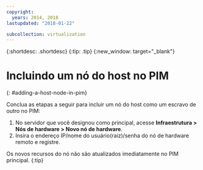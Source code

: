```yaml
---
copyright:
  years: 2014, 2018
lastupdated: "2018-01-22"

subcollection: virtualization
---
```

{:shortdesc: .shortdesc}
{:tip: .tip}
{:new_window: target="_blank"}

# Incluindo um nó do host no PIM
{: #adding-a-host-node-in-pim}

Conclua as etapas a seguir para incluir um nó do host como um escravo de outro no PIM:

1. No servidor que você designou como principal, acesse **Infraestrutura > Nós de hardware > Novo nó de hardware**.
2. Insira o endereço IP/nome do usuário(raiz)/senha do nó de hardware remoto e registre.

Os novos recursos do nó não são atualizados imediatamente no PIM principal.
{:tip}
